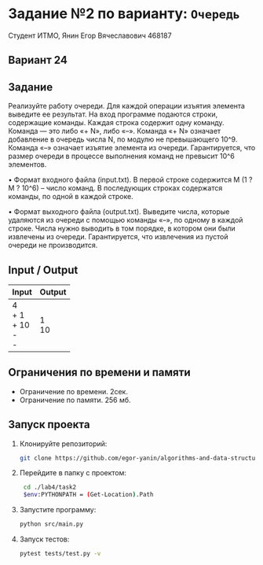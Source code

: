# Задание №2 по варианту: `Очередь`
Студент ИТМО, Янин Егор Вячеславович  468187

## Вариант 24

## Задание 
Реализуйте работу очереди. Для каждой операции изъятия элемента выведите
ее результат.
На вход программе подаются строки, содержащие команды. Каждая строка
содержит одну команду. Команда — это либо «+ N», либо «–». Команда «+
N» означает добавление в очередь числа N, по модулю не превышающего 10^9.
Команда «–» означает изъятие элемента из очереди. Гарантируется, что размер
очереди в процессе выполнения команд не превысит 10^6 элементов.

• Формат входного файла (input.txt). В первой строке содержится M (1 ? M ? 10^6) – число команд. В последующих строках содержатся команды, по одной в каждой строке.

• Формат выходного файла (output.txt). Выведите числа, которые удаляются из очереди с помощью команды «–», по одному в каждой строке. Числа
нужно выводить в том порядке, в котором они были извлечены из очереди.
Гарантируется, что извлечения из пустой очереди не производится.

## Input / Output 

| Input                          | Output   |
|--------------------------------|----------|
| 4<br/>+ 1<br/>+ 10<br/>-<br/>- | 1<br/>10 |


## Ограничения по времени и памяти

- Ограничение по времени. 2сек.
- Ограничение по памяти. 256 мб.


## Запуск проекта
1. Клонируйте репозиторий:
   ```bash
   git clone https://github.com/egor-yanin/algorithms-and-data-structures.git
   ```
2. Перейдите в папку с проектом:
   ```bash
    cd ./lab4/task2
    $env:PYTHONPATH = (Get-Location).Path
   ```
3. Запустите программу:
   ```bash
   python src/main.py
   ```
4. Запуск тестов:
   ```bash
   pytest tests/test.py -v
   ```